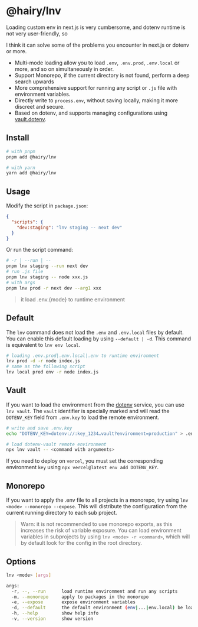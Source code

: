 # @hairy/lnv

Loading custom env in next.js is very cumbersome, and dotenv runtime is not very user-friendly, so

I think it can solve some of the problems you encounter in next.js or dotenv or more.

- Multi-mode loading allow you to load `.env`, `.env.prod`, `.env.local` or more, and so on simultaneously in order.
- Support Monorepo, if the current directory is not found, perform a deep search upwards
- More comprehensive support for running any script or `.js` file with environment variables.
- Directly write to `process.env`, without saving locally, making it more discreet and secure.
- Based on dotenv, and supports managing configurations using [vault.dotenv](https://vault.dotenv.org/ui/ui1/project/b0Cgew/env-vault).

## Install

```sh
# with pnpm
pnpm add @hairy/lnv

# with yarn
yarn add @hairy/lnv
```

## Usage

Modify the script in `package.json`:

```json
{
  "scripts": {
    "dev:staging": "lnv staging -- next dev"
  }
}
```

Or run the script command:

```sh
# -r | --run | --
pnpm lnv staging --run next dev
# run .js file
pnpm lnv staging -- node xxx.js
# with args
pnpm lnv prod -r next dev --arg1 xxx
```

> it load .env.{mode} to runtime environment

## Default

The `lnv` command does not load the `.env` and `.env.local` files by default. You can enable this default loading by using `--default | -d`. This command is equivalent to `lnv env local`.

```sh
# loading .env.prod|.env.local|.env to runtime environment
lnv prod -d -r node index.js
# same as the following script
lnv local prod env -r node index.js
```

## Vault

If you want to load the environment from the [dotenv](https://www.dotenvx.com/) service, you can use `lnv vault`. The `vault` identifier is specially marked and will read the `DOTENV_KEY` field from `.env.key` to load the remote environment.

```sh
# write and save .env.key
echo "DOTENV_KEY=dotenv://:key_1234…vault?environment=production" > .env.key

# load dotenv-vault remote environment
npx lnv vault -- <command with arguments>
```

If you need to deploy on `vercel`, you must set the corresponding environment `key` using `npx vercel@latest env add DOTENV_KEY`.

## Monorepo

If you want to apply the .env file to all projects in a monorepo, try using `lnv <mode> --monorepo --expose`. This will distribute the configuration from the current running directory to each sub project.

> Warn: it is not recommended to use monorepo exports, as this increases the risk of variable exposure. You can load environment variables in subprojects by using `lnv <mode> -r <command>`, which will by default look for the config in the root directory.

## Options

```sh
lnv <mode> [args]

args:
  -r, --, --run      load runtime environment and run any scripts            [array]
  -m, --monorepo     apply to packages in the monorepo                       [boolean]
  -e, --expose       expose environment variables                            [boolean]
  -d, --default      the default environment (env|...|env.local) be loaded   [boolean]
  -h, --help         show help info                                          [boolean]
  -v, --version      show version                                            [boolean]
```
